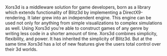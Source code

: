 Xors3d is a middleware solution for game developers, born as a library which extends functionality of Blitz3d by implementing a DirectX9-rendering.
It later grew into an independent engine.
This engine can be used not only for anything from simple visualizations to complex simulations as well.
Using Xors3d you're able to construct games of any genre by writing less code in a shorter amount of time.
Xors3d combines simplicity, flexibility, and power.
It has inherited the simplicity of Blitz3d.
But at the same time Xors3d has a lot of new features give the users total control over their 3d worlds.
